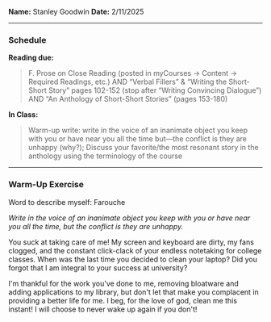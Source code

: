 **Name:** Stanley Goodwin
**Date:** 2/11/2025

---
### Schedule
**Reading due:**
> F. Prose on Close Reading (posted in myCourses → Content → Required Readings, etc.) AND “Verbal Fillers” & “Writing the Short-Short Story” pages 102-152 (stop after “Writing Convincing Dialogue”) AND “An Anthology of Short-Short Stories” (pages 153-180)

**In Class:**
> Warm-up write: write in the voice of an inanimate object you keep with you or have near you all the time but—the conflict is they are unhappy (why?); Discuss your favorite/the most resonant story in the anthology using the terminology of the course

---
### Warm-Up Exercise
Word to describe myself: Farouche

*Write in the voice of an inanimate object you keep with you or have near you all the time, but the conflict is they are unhappy.*

You suck at taking care of me! My screen and keyboard are dirty, my fans clogged, and the constant click-clack of your endless notetaking for college classes. When was the last time you decided to clean your laptop? Did you forgot that I am integral to your success at university?

I'm thankful for the work you've done to me, removing bloatware and adding applications to my library, but don't let that make you complacent in providing a better life for me. I beg, for the love of god, clean me this instant! I will choose to never wake up again if you don't!


